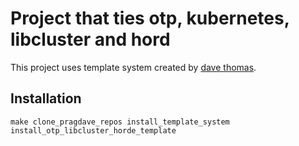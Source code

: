 # Project that ties otp, kubernetes, libcluster and hord
This project uses template system created by [dave thomas](https://pragdave.me/blog/2017/04/18/elixir-project-generator.html).

## Installation
```shell
make clone_pragdave_repos install_template_system install_otp_libcluster_horde_template
```
